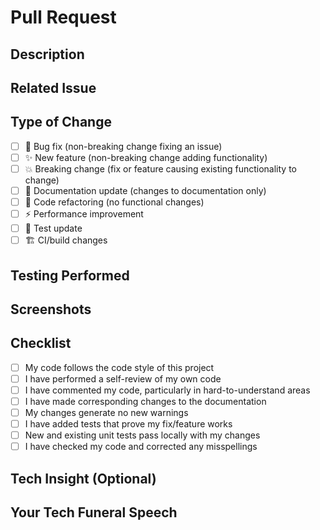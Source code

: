 # Pull Request

## Description

<!-- Provide a detailed description of the changes introduced by this PR. -->

## Related Issue

<!-- Link to the issue this PR addresses. If none exists, consider creating one first.
     Format: Fixes #(issue) -->

## Type of Change

<!-- Mark the appropriate option with an "x" -->

- [ ] 🐛 Bug fix (non-breaking change fixing an issue)
- [ ] ✨ New feature (non-breaking change adding functionality)
- [ ] 💥 Breaking change (fix or feature causing existing functionality to change)
- [ ] 📝 Documentation update (changes to documentation only)
- [ ] 🧹 Code refactoring (no functional changes)
- [ ] ⚡ Performance improvement
- [ ] 🧪 Test update
- [ ] 🏗️ CI/build changes

## Testing Performed

<!-- Describe the testing you've done to verify your changes. -->

## Screenshots

<!-- If your PR includes visual changes, please include screenshots. -->

## Checklist

<!-- Mark the following with an "x" -->

- [ ] My code follows the code style of this project
- [ ] I have performed a self-review of my own code
- [ ] I have commented my code, particularly in hard-to-understand areas
- [ ] I have made corresponding changes to the documentation
- [ ] My changes generate no new warnings
- [ ] I have added tests that prove my fix/feature works
- [ ] New and existing unit tests pass locally with my changes
- [ ] I have checked my code and corrected any misspellings

## Tech Insight (Optional)

<!-- Share a brief insight about a technical challenge you encountered or an interesting approach you implemented. -->

## Your Tech Funeral Speech

<!-- Please write 1-2 sentences about a technology you've seen die in your career. This is for our archives. --> 
